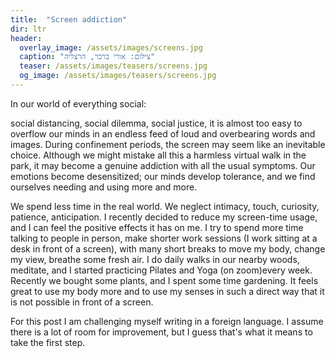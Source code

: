 ```yaml
---
title:  "Screen addiction"
dir: ltr
header:
  overlay_image: /assets/images/screens.jpg
  caption: "צילום: אורי ברכר, הרצליה"
  teaser: /assets/images/teasers/screens.jpg
  og_image: /assets/images/teasers/screens.jpg
---
```


In our world of everything social:
<!--more-->
social distancing, social dilemma, social justice,
it is almost too easy to overflow our minds in an endless feed of loud and overbearing words and images.
During confinement periods, the screen may seem like an inevitable choice. 
Although we might mistake all this a harmless virtual walk in the park,
it may become a genuine addiction with all the usual symptoms.
Our emotions become desensitized; our minds develop tolerance,
and we find ourselves needing and using more and more.

We spend less time in the real world. We neglect intimacy, touch, curiosity, patience, anticipation.
I recently decided to reduce my screen-time usage, and I can feel the positive effects it has on me.
I try to spend more time talking to people in person, make shorter work sessions
(I work sitting at a desk in front of a screen), with many short breaks to move my body,
change my view, breathe some fresh air.
I do daily walks in our nearby woods, meditate,
and I started practicing Pilates and Yoga (on zoom)every week.
Recently we bought some plants, and I spent some time gardening.
It feels great to use my body more and to use my senses in such a direct way that it is not
possible in front of a screen.

For this post I am challenging myself writing in a foreign language.
I assume there is a lot of room for improvement,
but I guess that's what it means to take the first step.
